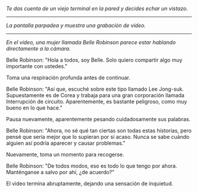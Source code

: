 _Te das cuenta de un viejo terminal en la pared y decides echar un vistazo._

---

_La pantalla parpadea y muestra una grabación de video._

---

_En el video, una mujer llamada Belle Robinson parece estar hablando directamente a la cámara._

Belle Robinson: "Hola a todos, soy Belle. Solo quiero compartir algo muy importante con ustedes."

Toma una respiración profunda antes de continuar.

Belle Robinson: "Así que, escuché sobre este tipo llamado Lee Jong-suk. Supuestamente es de Corea y trabaja para una gran corporación llamada Interrupción de circuito. Aparentemente, es bastante peligroso, como muy bueno en lo que hace."

Pausa nuevamente, aparentemente pesando cuidadosamente sus palabras.

Belle Robinson: "Ahora, no sé qué tan ciertas son todas estas historias, pero pensé que sería mejor que lo supieran por si acaso. Nunca se sabe cuándo alguien así podría aparecer y causar problemas."

Nuevamente, toma un momento para recogerse.

Belle Robinson: "De todos modos, eso es todo lo que tengo por ahora. Manténganse a salvo por ahí, ¿de acuerdo?"

El video termina abruptamente, dejando una sensación de inquietud.

